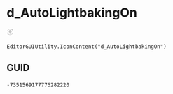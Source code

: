 # d_AutoLightbakingOn
![](/img/d_AutoLightbakingOn.png)

``` CSharp
EditorGUIUtility.IconContent("d_AutoLightbakingOn")
```
## GUID
```
-7351569177776282220
```
